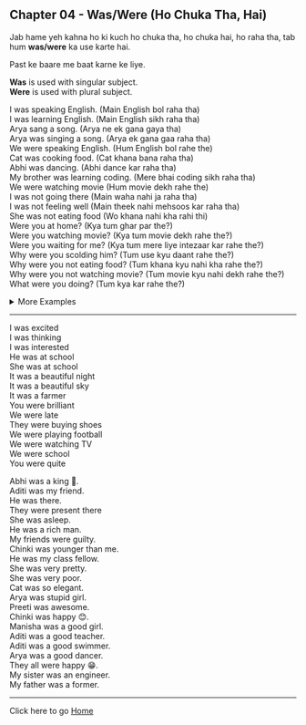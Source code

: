 ## Chapter 04 - Was/Were (Ho Chuka Tha, Hai)

Jab hame yeh kahna ho ki kuch ho chuka tha, ho chuka hai, ho raha tha, tab hum **was/were** ka use karte hai.

Past ke baare me baat karne ke liye.

**Was** is used with singular subject.<br>
**Were** is used with plural subject.

I was speaking English. (Main English bol raha tha)<br>
I was learning English. (Main English sikh raha tha)<br>
Arya sang a song. (Arya ne ek gana gaya tha)<br>
Arya was singing a song. (Arya ek gana gaa raha tha)<br>
We were speaking English. (Hum English bol rahe the)<br>
Cat was cooking food. (Cat khana bana raha tha)<br>
Abhi was dancing. (Abhi dance kar raha tha)<br>
My brother was learning coding. (Mere bhai coding sikh raha tha)<br>
We were watching movie (Hum movie dekh rahe the)<br>
I was not going there (Main waha nahi ja raha tha)<br>
I was not feeling well (Main theek nahi mehsoos kar raha tha)<br>
She was not eating food (Wo khana nahi kha rahi thi)<br>
Were you at home? (Kya tum ghar par the?)<br>
Were you watching movie? (Kya tum movie dekh rahe the?)<br>
Were you waiting for me? (Kya tum mere liye intezaar kar rahe the?)<br>
Why were you scolding him? (Tum use kyu daant rahe the?)<br>
Why were you not eating food? (Tum khana kyu nahi kha rahe the?)<br>
Why were you not watching movie? (Tum movie kyu nahi dekh rahe the?)<br>
What were you doing? (Tum kya kar rahe the?)<br>

<details>
<summary>
More Examples
</summary>
He was going to school. (Wo school ja raha tha)<br>
He was writing a letter. (Wo ek patra likh raha tha)<br>
He was playing cricket. (Wo cricket khel raha tha)<br>
He was studying. (Wo padhai kar raha tha)<br>
He was going to market. (Wo market ja raha tha)<br>
He was going to college. (Wo college ja raha tha)<br>
He was going to office. (Wo office ja raha tha)<br>
He was going to home. (Wo ghar ja raha tha)<br>
He was going to temple. (Wo mandir ja raha tha)<br>
He was going to church. (Wo church ja raha tha)<br>
I was at the park. (Main park mein tha.)<br>
She was studying. (Woh padh rahi thi.)<br>
You were late. (Tum der se aaye the.)<br>
They were playing football. (Woh football khel rahe the.)
</details>

---

I was excited <br>
I was thinking <br>
I was interested <br>
He was at school <br>
She was at school <br>
It was a beautiful night <br>
It was a beautiful sky <br>
It was a farmer<br>
You were brilliant <br>
We were late <br>
They were buying shoes <br>
We were playing football <br>
We were watching TV <br>
We were school <br>
You were quite<br>


Abhi was a king 👑.<br>
Aditi was my friend.<br>
He was there.<br>
They were present there <br>
She was asleep.<br>
He was a rich man.<br>
My friends were guilty.<br>
Chinki was younger than me.<br>
He was my class fellow.<br>
She was very pretty.<br>
She was very poor.<br>
Cat was so elegant.<br>
Arya was stupid girl.<br>
Preeti was awesome.<br>
Chinki was happy 😊.<br>
Manisha was a good girl.<br>
Aditi was a good teacher.<br>
Aditi was a good swimmer.<br>
Arya was a good dancer.<br>
They all were happy 😁.<br>
My sister was an engineer.<br>
My father was a former.<br>

---
Click here to go [Home](/apps/courses/english/readme.md)